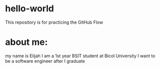# hello-world
This repository is for practicing the GitHub Flow

# about me:
my name is Elijah
I am a 1st year BSIT student at Bicol University
I want to be a software engineer after I graduate
